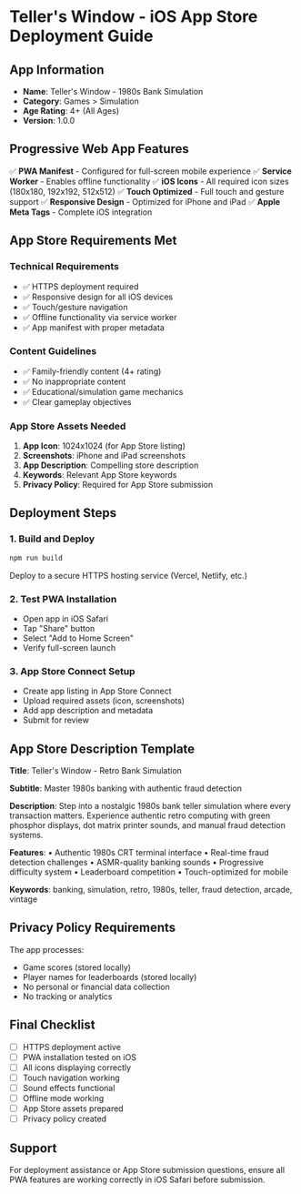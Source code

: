 # Teller's Window - iOS App Store Deployment Guide

## App Information
- **Name**: Teller's Window - 1980s Bank Simulation
- **Category**: Games > Simulation
- **Age Rating**: 4+ (All Ages)
- **Version**: 1.0.0

## Progressive Web App Features
✅ **PWA Manifest** - Configured for full-screen mobile experience
✅ **Service Worker** - Enables offline functionality
✅ **iOS Icons** - All required icon sizes (180x180, 192x192, 512x512)
✅ **Touch Optimized** - Full touch and gesture support
✅ **Responsive Design** - Optimized for iPhone and iPad
✅ **Apple Meta Tags** - Complete iOS integration

## App Store Requirements Met

### Technical Requirements
- ✅ HTTPS deployment required
- ✅ Responsive design for all iOS devices
- ✅ Touch/gesture navigation
- ✅ Offline functionality via service worker
- ✅ App manifest with proper metadata

### Content Guidelines
- ✅ Family-friendly content (4+ rating)
- ✅ No inappropriate content
- ✅ Educational/simulation game mechanics
- ✅ Clear gameplay objectives

### App Store Assets Needed
1. **App Icon**: 1024x1024 (for App Store listing)
2. **Screenshots**: iPhone and iPad screenshots
3. **App Description**: Compelling store description
4. **Keywords**: Relevant App Store keywords
5. **Privacy Policy**: Required for App Store submission

## Deployment Steps

### 1. Build and Deploy
```bash
npm run build
```
Deploy to a secure HTTPS hosting service (Vercel, Netlify, etc.)

### 2. Test PWA Installation
- Open app in iOS Safari
- Tap "Share" button
- Select "Add to Home Screen"
- Verify full-screen launch

### 3. App Store Connect Setup
- Create app listing in App Store Connect
- Upload required assets (icon, screenshots)
- Add app description and metadata
- Submit for review

## App Store Description Template

**Title**: Teller's Window - Retro Bank Simulation

**Subtitle**: Master 1980s banking with authentic fraud detection

**Description**:
Step into a nostalgic 1980s bank teller simulation where every transaction matters. Experience authentic retro computing with green phosphor displays, dot matrix printer sounds, and manual fraud detection systems.

**Features**:
• Authentic 1980s CRT terminal interface
• Real-time fraud detection challenges
• ASMR-quality banking sounds
• Progressive difficulty system
• Leaderboard competition
• Touch-optimized for mobile

**Keywords**: banking, simulation, retro, 1980s, teller, fraud detection, arcade, vintage

## Privacy Policy Requirements
The app processes:
- Game scores (stored locally)
- Player names for leaderboards (stored locally)
- No personal or financial data collection
- No tracking or analytics

## Final Checklist
- [ ] HTTPS deployment active
- [ ] PWA installation tested on iOS
- [ ] All icons displaying correctly
- [ ] Touch navigation working
- [ ] Sound effects functional
- [ ] Offline mode working
- [ ] App Store assets prepared
- [ ] Privacy policy created

## Support
For deployment assistance or App Store submission questions, ensure all PWA features are working correctly in iOS Safari before submission.